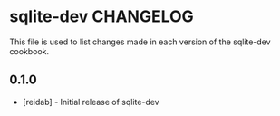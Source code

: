 sqlite-dev CHANGELOG
====================

This file is used to list changes made in each version of the sqlite-dev cookbook.

0.1.0
-----
- [reidab] - Initial release of sqlite-dev
